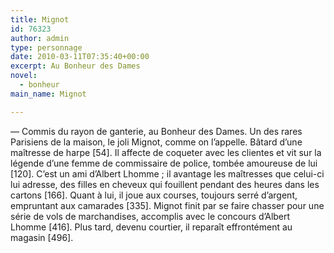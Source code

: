 ```yaml
---
title: Mignot
id: 76323
author: admin
type: personnage
date: 2010-03-11T07:35:40+00:00
excerpt: Au Bonheur des Dames
novel:
  - bonheur
main_name: Mignot

---
```

— Commis du rayon de ganterie, au Bonheur des Dames. Un des rares Parisiens de la maison, le joli Mignot, comme on l’appelle. Bâtard d’une maîtresse de harpe [54]. Il affecte de coqueter avec les clientes et vit sur la légende d’une femme de commissaire de police, tombée amoureuse de lui [120]. C’est un ami d’Albert Lhomme ; il avantage les maîtresses que celui-ci lui adresse, des filles en cheveux qui fouillent pendant des heures dans les cartons [166]. Quant à lui, il joue aux courses, toujours serré d’argent, empruntant aux camarades [335]. Mignot finit par se faire chasser pour une série de vols de marchandises, accomplis avec le concours d’Albert Lhomme [416]. Plus tard, devenu courtier, il reparaît effrontément au magasin [496]. 